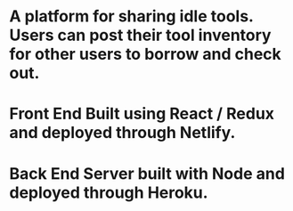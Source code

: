 # A platform for sharing idle tools.  Users can post their tool inventory for other users to borrow and check out.

# Front End Built using React / Redux and deployed through Netlify.

# Back End Server built with Node and deployed through Heroku.